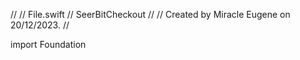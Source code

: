 //
//  File.swift
//  SeerBitCheckout
//
//  Created by Miracle Eugene on 20/12/2023.
//

import Foundation
